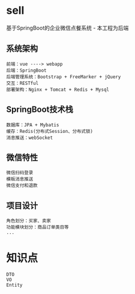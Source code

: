 # sell
基于SpringBoot的企业微信点餐系统 - 本工程为后端


## 系统架构
```
前端：vue ----> webapp
后端：SpringBoot
后端管理系统：Bootstrap + FreeMarker + jQuery
交互：RESTful
部署架构：Nginx + Tomcat + Redis + Mysql
```
## SpringBoot技术栈
```
数据库：JPA + Mybatis
缓存：Redis(分布式Session、分布式锁)
消息推送：webSocket
```

## 微信特性
```
微信扫码登录
模板消息推送
微信支付和退款
```

## 项目设计

```
角色划分：买家、卖家
功能模块划分：商品订单类目等
...
```


# 知识点

```
DTO
VO
Entity
```




